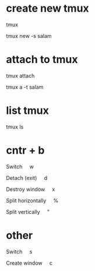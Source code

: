 # create new tmux

tmux 

tmux new -s salam


# attach to tmux

tmux attach

tmux a -t salam

# list tmux

tmux ls


# cntr + b

Switch          &nbsp;&nbsp;&nbsp;          w

Detach (exit)      &nbsp;&nbsp;&nbsp;       d


Destroy window      &nbsp;&nbsp;&nbsp;      x


Split horizontally    &nbsp;&nbsp;&nbsp;    %


Split vertically     &nbsp;&nbsp;&nbsp;     "

# other

Switch          &nbsp;&nbsp;&nbsp;          s

Create window       &nbsp;&nbsp;&nbsp;      c



